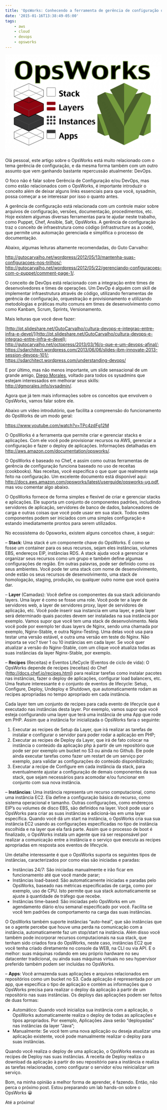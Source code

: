 ```yaml
---
title: 'OpsWorks: Conhecendo a ferramenta de gerência de configuração da Amazon &#8211; Parte I/III'
date: '2015-01-16T13:38:49-05:00'
tags:
    - aws
    - cloud
    - devops
    - opsworks
---
```


[![AWS_OpsWorks-512x320](/wp-content/uploads/2015/01/AWS_OpsWorks-512x320-1.png)](/wp-content/uploads/2015/01/AWS_OpsWorks-512x320-1.png)

Olá pessoal, este artigo sobre o OpsWorks está muito relacionado com o tema gerência de configuração, e da mesma forma também com um outro assunto que vem ganhando bastante repercussão atualmente: DevOps.

O foco não é falar sobre Gerência de Configuração e/ou DevOps, mas como estão relacionados com o OpsWorks, é importante introduzir o conceito além de deixar alguns links essenciais para que você, sysadmin, possa começar a se interessar por isso o quanto antes.

A gerência de configuração está relacionada com um controle maior sobre arquivos de configuração, versões, documentação, procedimentos, etc. Hoje existem algumas diversas ferramentas para te ajudar neste trabalho, como Puppet, Chef, Ansible, Salt, OpsWorks. A gerência de configuração traz o conceito de infraestrutura como código (infrastructure as a code), que permite uma automação gerenciada e simplifica o processo de documentação.

Abaixo, algumas leituras altamente recomendadas, do Guto Carvalho:

<http://gutocarvalho.net/wordpress/2012/05/13/mantenha-suas-configuracoes-nos-trilhos/>;  
<http://gutocarvalho.net/wordpress/2012/05/22/gerenciando-configuracoes-com-o-puppet/comment-page-1/>.

O conceito de DevOps está relacionado com a integração entre times de desenvolvedores e times de operações. Um DevOp é alguém com skill de implementar infraestrutura através de código, utilizando ferramentas de gerência de configuração, orquestração e provisionamento e utilizando metodologias e práticas muito comuns em times de desenvolvimento como como Kanbam, Scrum, Sprints, Versionamento.

Mais leituras que você deve fazer:

[http://pt.slideshare.net/GutoCarvalho/cultura-devops-e-integrao-entre-infra-e-devel/](http://pt.slideshare.net/GutoCarvalho/cultura-devops-e-integrao-entre-infra-e-devel);  
<http://gutocarvalho.net/octopress/2013/03/16/o-que-e-um-devops-afinal/>;  
<https://sdarchitect.wordpress.com/2013/06/06/slides-ibm-innovate-2013-session-devops-101/>;  
<https://sdarchitect.wordpress.com/understanding-devops/>

E por último, mas não menos importante, um slide sensacional de um grande amigo, [Diego Morales](https://twitter.com/dgmorales), voltado para todos os sysadmins que estejam interessados em melhorar seus skills: <http://dgmorales.info/sysadmin/>.

Agora que já tem mais informações sobre os conceitos que envolvem o OpsWorks, vamos falar sobre ele.

Abaixo um vídeo introdutório, que facilita a compreensão do funcionamento do OpsWorks de um modo geral:

<https://www.youtube.com/watch?v=TPc4zdFg12M>

O OpsWorks é a ferramenta que permite criar e gerenciar stacks e aplicações. Com ele você pode provisionar recursos na AWS, gerenciar a configuração e fazer o deploy de aplicações. Informações detalhadas em <http://aws.amazon.com/documentation/opsworks/>.

O OpsWorks é baseado no Chef, e assim como outras ferramentas de gerência de configuração funciona baseado no uso de receitas (cookbooks). Nas receitas, você especifica o que quer que realmente seja feito na configuração. Um excelente documento está disponível aqui: <http://docs.aws.amazon.com/opsworks/latest/userguide/opsworks-ug.pdf>, mas vou comentar algo abaixo.

O OpsWorks fornece de forma simples e flexível de criar e gerenciar stacks e aplicações. Ele suporta um conjunto de componentes padrões, includindo servidores de aplicação, servidores de banco de dados, balanceadores de carga e outras coisas que você pode usasr em sua stack. Todos estes componentes podem ser iniciados com uma simples configuração e estando imediatamente prontos para serem utilizados.

No ecossistema do Opsworks, existem alguns conceitos chave, à seguir:

– **Stack**: Uma stack é um componente chave do OpsWorks. É como se fosse um container para os seus recursos, sejam eles instâncias, volumes EBS, endereços EIP, instâncias RDS. A stack ajuda você a gerenciar e organizar seus recursos como um grupo e também define algumas configurações de região. Em outras palavras, pode ser definido como os seus ambientes. Você pode ter uma stack com nome de desenvolvimento, onde estão os seus recursos de desenvolvimento, uma stack de homologação, staging, produção, ou qualquer outro nome que você queira dar.

– **Layer** (Camadas): Você define os componentes da sua stack adicionando layers. Uma layer é como se fosse uma role. Você pode ter a layer de servidores web, a layer de servidores proxy, layer de servidores de aplicação, etc. Você pode inserir sua instancia em uma layer, e pela layer será determinado quais pacotes devem ser instaladas na sua instância por exemplo. Vamos supor que você tem uma stack de desenvolvimento. Nela você pode por exemplo ter duas layers de Nginx, sendo uma chamada por exemplo, Nginx-Stable, e outra Nginx-Testing. Uma delas você usa para testar uma versão estável, e outra uma versão em teste do Nginx. Não importa se voc? tiver 1 ou 10 instâncias em cada layer. Se você quer atualizar a versão do Nginx-Stable, com um clique você atualiza todas as suas instâncias da layer Nginx-Stable, por exemplo.

– **Recipes** (Receitas) e Eventos LifeCycle (Eventos de ciclo de vida): O OpsWorks depende de recipes (receitas) do Chef (<http://docs.chef.io/recipes.html>) para realizar tarefas como instalar pacotes nas instâncias, fazer o deploy de aplicações, configurar load balancers, etc. Uma feature interessante é o conjunto de eventos de lifecycle: Setup, Configure, Deploy, Undeploy e Shutdown, que automaticamente rodam as recipes apropriadas no tempo apropriado em cada instância.

Cada layer tem um conjunto de recipes para cada evento de lifecycle que é executado nas instâncias desta layer. Por exemplo, vamos supor que você esteja configurando uma layer que terá uma instância de uma App que rode em PHP. Assim que a instância for inicializada o OpsWorks faria o seguinte:

1. Executar as recipes de Setup da Layer, que irá realizar as tarefas de instalar e configurar o servidor para poder rodar a aplicação em PHP;
2. Executar as recipes de Deploy da Layer, que irá de fato colocar na instância o conteúdo da aplicação php à partir de um repositório que pode ser por exemplo um bucket no S3 ou ainda no Github. Ele pode ainda executar tarefas como fazer um restart de um serviço por exemplo, para validar as configurações do conteúdo disponibilizado;
3. Executar a recipe de Configure em cada instância da stack, para eventualmente ajustar a configuração de demais componentes da sua stack, que sejam necessários para acomodar e/ou funcionar em conjunto com sua nova instância.

– **Instâncias**: Uma instância representa um recurso computacional, como uma instância EC2. Ela define a configuração básica do recurso, como sistema operacional e tamanho. Outras configurações, como endereços EIP’s ou volumes de disco EBS, são definidos na layer. Você pode usar o OpsWorks para criar as suas instâncias e adicioná-las em uma layer específica. Quando você dá um start na instância, o OpsWorks cria sua sua instância EC2 usando as configurações especificadas no tipo de instância escolhida e na layer que ela fará parte. Assim que o processo de boot é finalizado, o OpsWorks instala um agente que irá ser responsável por realizar a comunicação entre a instância e o serviço que executa as recipes apropriadas em resposta aos eventos de lifecycle.

Um detalhe interessante é que o OpsWorks suporta os seguintes tipos de instâncias, caracterizados por como elas são iniciadas e paradas:

- Instâncias 24/7: São iniciadas manualmente e irão ficar em funcionamento até que você mande parar;
- Instâncias load-based: São automaticamente iniciadas e paradas pelo OpsWorks, baseado nas métricas especificadas de carga, como por exemplo, uso de CPU. Isto permite que sua stack automaticamente se ajuste à quantidade de tráfego que recebe.
- Instâncias time-based: São iniciadas pelo OpsWorks em um agendamento diário e/ou semanal especificado por você. Facilita se você tem padrões de comportamento na carga das suas instâncias.

O OpsWorks também suporte instâncias “auto-heal”, que são instâncias que se o agente percebe que houve uma perda na comunicação com a instância, automaticamente faz um stop/start na instância. Além disso você também pode incorporar recursos computacionais na sua stack, que tenham sido criados fora do OpsWorks, neste caso, instâncias EC2 que você tenha criado diretamente no console da WEB, na CLI ou via API. E o melhor: suas máquinas rodando em seu próprio hardware no seu datacenter tradicional, ou ainda suas máquinas virtuais no seu hypervisor preferido também podem ser incluídas no OpsWorks.

– **Apps**: Você armazenda suas aplicações e arquivos relacionados em repositórios como um bucket no S3. Cada aplicação é representada por um app, que especifica o tipo de aplicação e contém as informações que o OpsWorks precisa para realizar o deploy da aplicação à partir de um repositório nas suas instâncias. Os deploys das aplicações podem ser feitos de duas formas:

- Automático: Quando você inicializa sua instância com a aplicação, o OpsWorks automaticamente realiza o deploy de todas as aplicações e tipos apropriados. Por exemplo, Aplicações Java serão “deployadas” nas instâncias da layer “Java”;
- Manualmente: Se você tem uma nova aplicação ou deseja atualizar uma aplicação existente, você pode manualmente realizar o deploy para suas instâncias.

Quando você realiza o deploy de uma aplicação, o OpsWorks executa as recipes de Deploy nas suas instâncias. A receita de Deploy realiza o download da aplicação à partir do seu repositório para a instância e realiza as tarefas relacionadas, como configurar o servidor e/ou reinicializar um serviço.

Bom, na minha opinião a melhor forma de aprender, é fazendo. Então, não perca o próximo post. Estou preparando um lab hands-on sobre o OpsWorks 😀

Até a próxima!
